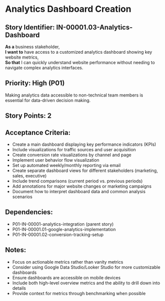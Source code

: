 # Analytics Dashboard Creation

## Story Identifier: IN-00001.03-Analytics-Dashboard

**As a** business stakeholder,  
**I want to** have access to a customized analytics dashboard showing key website metrics,  
**So that** I can quickly understand website performance without needing to navigate complex analytics interfaces.

## Priority: High (P01)
Making analytics data accessible to non-technical team members is essential for data-driven decision making.

## Story Points: 2

## Acceptance Criteria:
- Create a main dashboard displaying key performance indicators (KPIs)
- Include visualizations for traffic sources and user acquisition
- Create conversion rate visualizations by channel and page
- Implement user behavior flow visualization
- Set up automated weekly/monthly reporting via email
- Create separate dashboard views for different stakeholders (marketing, sales, executive)
- Include trend comparisons (current period vs. previous periods)
- Add annotations for major website changes or marketing campaigns
- Document how to interpret dashboard data and common analysis scenarios

## Dependencies:
- P01-IN-00001-analytics-integration (parent story)
- P01-IN-00001.01-google-analytics-implementation
- P01-IN-00001.02-conversion-tracking-setup

## Notes:
- Focus on actionable metrics rather than vanity metrics
- Consider using Google Data Studio/Looker Studio for more customizable dashboards
- Ensure dashboards are accessible on mobile devices
- Include both high-level overview metrics and the ability to drill down into details
- Provide context for metrics through benchmarking when possible
